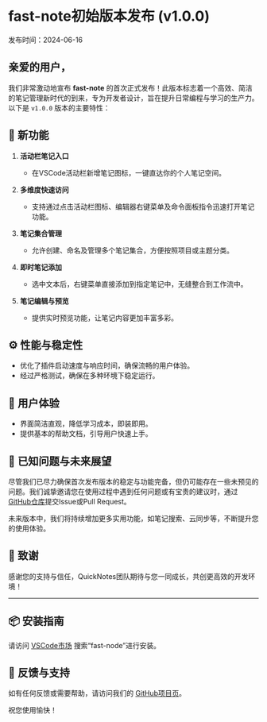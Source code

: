 
# fast-note初始版本发布 (v1.0.0)

发布时间：2024-06-16

## 亲爱的用户，

我们非常激动地宣布 **fast-note** 的首次正式发布！此版本标志着一个高效、简洁的笔记管理新时代的到来，专为开发者设计，旨在提升日常编程与学习的生产力。以下是 `v1.0.0` 版本的主要特性：

## 🚀 新功能

1. **活动栏笔记入口**

   - 在VSCode活动栏新增笔记图标，一键直达你的个人笔记空间。
2. **多维度快速访问**

   - 支持通过点击活动栏图标、编辑器右键菜单及命令面板指令迅速打开笔记功能。
3. **笔记集合管理**

   - 允许创建、命名及管理多个笔记集合，方便按照项目或主题分类。
4. **即时笔记添加**

   - 选中文本后，右键菜单直接添加到指定笔记中，无缝整合到工作流中。
5. **笔记编辑与预览**

   - 提供实时预览功能，让笔记内容更加丰富多彩。

## ⚙️ 性能与稳定性

- 优化了插件启动速度与响应时间，确保流畅的用户体验。
- 经过严格测试，确保在多种环境下稳定运行。

## 💅 用户体验

- 界面简洁直观，降低学习成本，即装即用。
- 提供基本的帮助文档，引导用户快速上手。

## 📝 已知问题与未来展望

尽管我们已尽力确保首次发布版本的稳定与功能完备，但仍可能存在一些未预见的问题。我们诚挚邀请您在使用过程中遇到任何问题或有宝贵的建议时，通过[GitHub仓库](https://github.com/your-repo/quicknotes-vscode)提交Issue或Pull Request。

未来版本中，我们将持续增加更多实用功能，如笔记搜索、云同步等，不断提升您的使用体验。

## 👏 致谢

感谢您的支持与信任，QuickNotes团队期待与您一同成长，共创更高效的开发环境！

---

## 📦 安装指南

请访问 [VSCode市场](https://marketplace.visualstudio.com/) 搜索“fast-node”进行安装。

## 🚪 反馈与支持

如有任何反馈或需要帮助，请访问我们的 [GitHub项目页](https://github.com/your-repo/quicknotes-vscode)。

祝您使用愉快！
